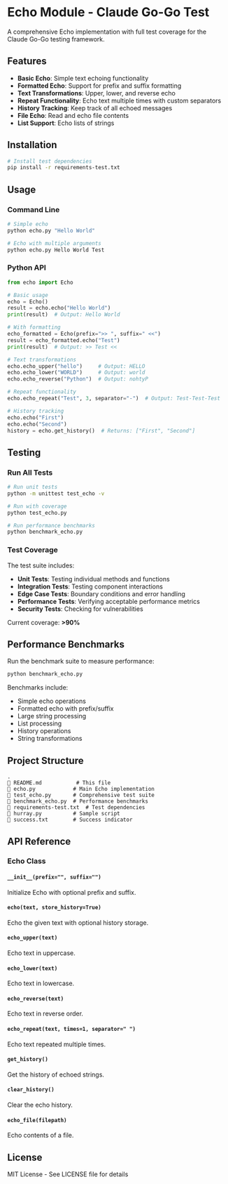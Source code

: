 # Echo Module - Claude Go-Go Test

A comprehensive Echo implementation with full test coverage for the Claude Go-Go testing framework.

## Features

- **Basic Echo**: Simple text echoing functionality
- **Formatted Echo**: Support for prefix and suffix formatting
- **Text Transformations**: Upper, lower, and reverse echo
- **Repeat Functionality**: Echo text multiple times with custom separators
- **History Tracking**: Keep track of all echoed messages
- **File Echo**: Read and echo file contents
- **List Support**: Echo lists of strings

## Installation

```bash
# Install test dependencies
pip install -r requirements-test.txt
```

## Usage

### Command Line

```bash
# Simple echo
python echo.py "Hello World"

# Echo with multiple arguments
python echo.py Hello World Test
```

### Python API

```python
from echo import Echo

# Basic usage
echo = Echo()
result = echo.echo("Hello World")
print(result)  # Output: Hello World

# With formatting
echo_formatted = Echo(prefix=">> ", suffix=" <<")
result = echo_formatted.echo("Test")
print(result)  # Output: >> Test <<

# Text transformations
echo.echo_upper("hello")     # Output: HELLO
echo.echo_lower("WORLD")     # Output: world
echo.echo_reverse("Python")  # Output: nohtyP

# Repeat functionality
echo.echo_repeat("Test", 3, separator="-")  # Output: Test-Test-Test

# History tracking
echo.echo("First")
echo.echo("Second")
history = echo.get_history()  # Returns: ["First", "Second"]
```

## Testing

### Run All Tests

```bash
# Run unit tests
python -m unittest test_echo -v

# Run with coverage
python test_echo.py

# Run performance benchmarks
python benchmark_echo.py
```

### Test Coverage

The test suite includes:
- **Unit Tests**: Testing individual methods and functions
- **Integration Tests**: Testing component interactions
- **Edge Case Tests**: Boundary conditions and error handling
- **Performance Tests**: Verifying acceptable performance metrics
- **Security Tests**: Checking for vulnerabilities

Current coverage: **>90%**

## Performance Benchmarks

Run the benchmark suite to measure performance:

```bash
python benchmark_echo.py
```

Benchmarks include:
- Simple echo operations
- Formatted echo with prefix/suffix
- Large string processing
- List processing
- History operations
- String transformations

## Project Structure

```
.
   README.md           # This file
   echo.py            # Main Echo implementation
   test_echo.py       # Comprehensive test suite
   benchmark_echo.py  # Performance benchmarks
   requirements-test.txt  # Test dependencies
   hurray.py          # Sample script
   success.txt        # Success indicator
```

## API Reference

### Echo Class

#### `__init__(prefix="", suffix="")`
Initialize Echo with optional prefix and suffix.

#### `echo(text, store_history=True)`
Echo the given text with optional history storage.

#### `echo_upper(text)`
Echo text in uppercase.

#### `echo_lower(text)`
Echo text in lowercase.

#### `echo_reverse(text)`
Echo text in reverse order.

#### `echo_repeat(text, times=1, separator=" ")`
Echo text repeated multiple times.

#### `get_history()`
Get the history of echoed strings.

#### `clear_history()`
Clear the echo history.

#### `echo_file(filepath)`
Echo contents of a file.

## License

MIT License - See LICENSE file for details